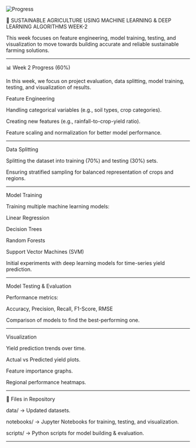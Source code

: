 ![Progress](https://img.shields.io/badge/Progress-60%25-blue)

🌱 SUSTAINABLE AGRICULTURE USING MACHINE LEARNING & DEEP LEARNING ALGORITHMS WEEK-2

This week focuses on feature engineering, model training, testing, and visualization to move towards building accurate and reliable sustainable farming solutions.


---

📊 Week 2 Progress (60%)

In this week, we focus on project evaluation, data splitting, model training, testing, and visualization of results.

Feature Engineering

Handling categorical variables (e.g., soil types, crop categories).

Creating new features (e.g., rainfall-to-crop-yield ratio).

Feature scaling and normalization for better model performance.



---

Data Splitting

Splitting the dataset into training (70%) and testing (30%) sets.

Ensuring stratified sampling for balanced representation of crops and regions.



---

Model Training

Training multiple machine learning models:

Linear Regression

Decision Trees

Random Forests

Support Vector Machines (SVM)


Initial experiments with deep learning models for time-series yield prediction.



---

Model Testing & Evaluation

Performance metrics:

Accuracy, Precision, Recall, F1-Score, RMSE


Comparison of models to find the best-performing one.



---

Visualization

Yield prediction trends over time.

Actual vs Predicted yield plots.

Feature importance graphs.

Regional performance heatmaps.



---

📂 Files in Repository

data/ → Updated datasets.

notebooks/ → Jupyter Notebooks for training, testing, and visualization.

scripts/ → Python scripts for model building & evaluation.



---